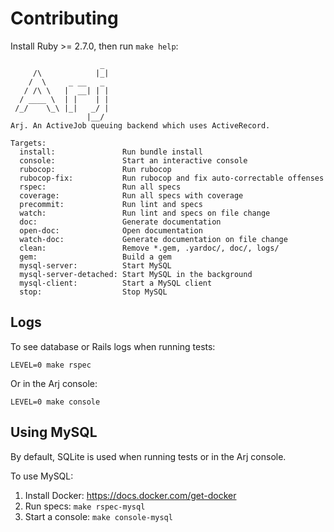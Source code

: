 # Contributing

Install Ruby >= 2.7.0, then run `make help`:

```
                    _
     /\            |_|
    /  \     _ __   _
   / /\ \   |  __| | |
  / ____ \  | |    | |
 /_/    \_\ |_|   _/ |
                 |__/
Arj. An ActiveJob queuing backend which uses ActiveRecord.

Targets:
  install:               Run bundle install
  console:               Start an interactive console
  rubocop:               Run rubocop
  rubocop-fix:           Run rubocop and fix auto-correctable offenses
  rspec:                 Run all specs
  coverage:              Run all specs with coverage
  precommit:             Run lint and specs
  watch:                 Run lint and specs on file change
  doc:                   Generate documentation
  open-doc:              Open documentation
  watch-doc:             Generate documentation on file change
  clean:                 Remove *.gem, .yardoc/, doc/, logs/
  gem:                   Build a gem
  mysql-server:          Start MySQL
  mysql-server-detached: Start MySQL in the background
  mysql-client:          Start a MySQL client
  stop:                  Stop MySQL
```

## Logs

To see database or Rails logs when running tests:

```shell
LEVEL=0 make rspec
```

Or in the Arj console:

```shell
LEVEL=0 make console
```

## Using MySQL

By default, SQLite is used when running tests or in the Arj console.

To use MySQL:

1. Install Docker: https://docs.docker.com/get-docker
2. Run specs: `make rspec-mysql`
3. Start a console: `make console-mysql`
